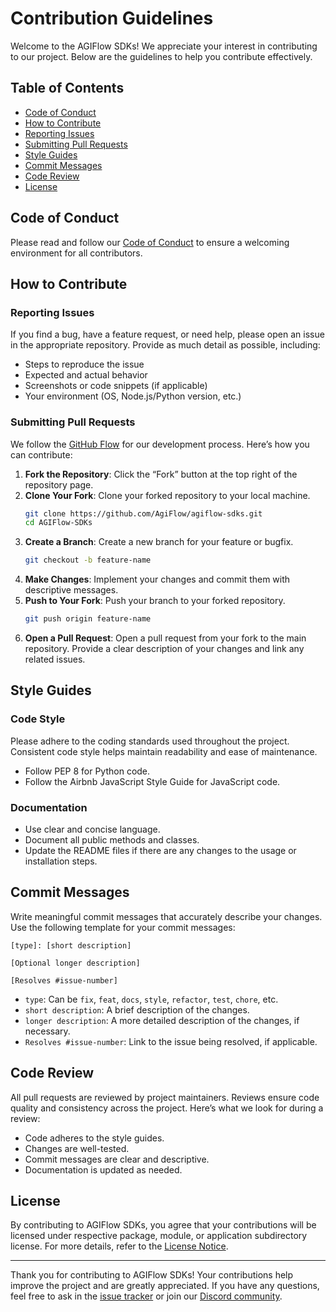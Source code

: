# Contribution Guidelines

Welcome to the AGIFlow SDKs! We appreciate your interest in contributing to our project. Below are the guidelines to help you contribute effectively.

## Table of Contents

- [Code of Conduct](#code-of-conduct)
- [How to Contribute](#how-to-contribute)
- [Reporting Issues](#reporting-issues)
- [Submitting Pull Requests](#submitting-pull-requests)
- [Style Guides](#style-guides)
- [Commit Messages](#commit-messages)
- [Code Review](#code-review)
- [License](#license)

## Code of Conduct

Please read and follow our [Code of Conduct](CODE_OF_CONDUCT.md) to ensure a welcoming environment for all contributors.

## How to Contribute

### Reporting Issues

If you find a bug, have a feature request, or need help, please open an issue in the appropriate repository. Provide as much detail as possible, including:

- Steps to reproduce the issue
- Expected and actual behavior
- Screenshots or code snippets (if applicable)
- Your environment (OS, Node.js/Python version, etc.)

### Submitting Pull Requests

We follow the [GitHub Flow](https://guides.github.com/introduction/flow/) for our development process. Here’s how you can contribute:

1. **Fork the Repository**: Click the “Fork” button at the top right of the repository page.
2. **Clone Your Fork**: Clone your forked repository to your local machine.
   ```bash
   git clone https://github.com/AgiFlow/agiflow-sdks.git
   cd AGIFlow-SDKs
   ```
3. **Create a Branch**: Create a new branch for your feature or bugfix.
   ```bash
   git checkout -b feature-name
   ```
4. **Make Changes**: Implement your changes and commit them with descriptive messages.
5. **Push to Your Fork**: Push your branch to your forked repository.
   ```bash
   git push origin feature-name
   ```
6. **Open a Pull Request**: Open a pull request from your fork to the main repository. Provide a clear description of your changes and link any related issues.

## Style Guides

### Code Style

Please adhere to the coding standards used throughout the project. Consistent code style helps maintain readability and ease of maintenance. 

- Follow PEP 8 for Python code.
- Follow the Airbnb JavaScript Style Guide for JavaScript code.

### Documentation

- Use clear and concise language.
- Document all public methods and classes.
- Update the README files if there are any changes to the usage or installation steps.

## Commit Messages

Write meaningful commit messages that accurately describe your changes. Use the following template for your commit messages:

```
[type]: [short description]

[Optional longer description]

[Resolves #issue-number]
```

- `type`: Can be `fix`, `feat`, `docs`, `style`, `refactor`, `test`, `chore`, etc.
- `short description`: A brief description of the changes.
- `longer description`: A more detailed description of the changes, if necessary.
- `Resolves #issue-number`: Link to the issue being resolved, if applicable.

## Code Review

All pull requests are reviewed by project maintainers. Reviews ensure code quality and consistency across the project. Here’s what we look for during a review:

- Code adheres to the style guides.
- Changes are well-tested.
- Commit messages are clear and descriptive.
- Documentation is updated as needed.

## License

By contributing to AGIFlow SDKs, you agree that your contributions will be licensed under respective package, module, or application subdirectory license. For more details, refer to the [License Notice](./LICENSE).

---

Thank you for contributing to AGIFlow SDKs! Your contributions help improve the project and are greatly appreciated. If you have any questions, feel free to ask in the [issue tracker](https://github.com/AgiFlow/agiflow-sdks/issues) or join our [Discord community](https://discord.gg/KCMyce2J).
